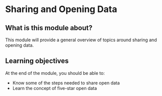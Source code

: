 # Sharing and Opening Data

## What is this module about?
This module will provide a general overview of topics around sharing and opening data.

## Learning objectives
At the end of the module, you should be able to:
- Know some of the steps needed to share open data
- Learn the concept of five-star open data